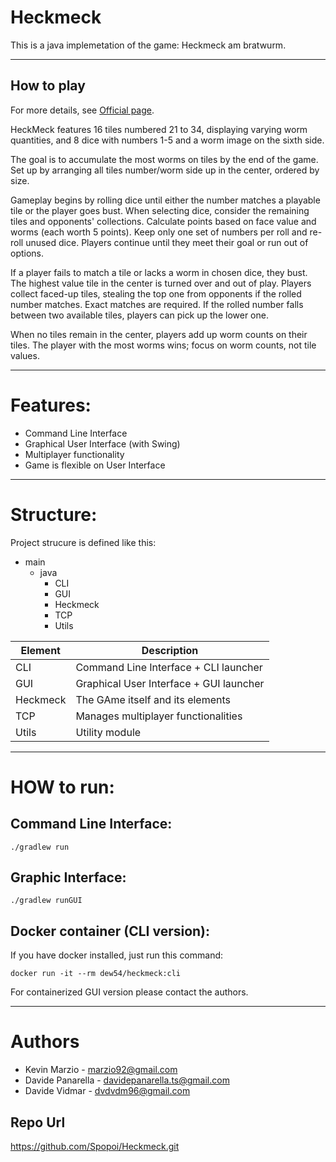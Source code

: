 # Heckmeck

This is a java implemetation of the game:
Heckmeck am bratwurm.

---
## How to play

For more details, see [Official page](https://www.zoch-verlag.com/zoch_en/categories/family-games/heckmeck-am-bratwurmeck-601125200-en.html?wse=1).


HeckMeck features 16 tiles numbered 21 to 34, displaying varying worm quantities, and 8 dice with numbers 1-5 and a worm image on the sixth side.

The goal is to accumulate the most worms on tiles by the end of the game.
Set up by arranging all tiles number/worm side up in the center, ordered by size.

Gameplay begins by rolling dice until either the number matches a playable tile or the player goes bust.
When selecting dice, consider the remaining tiles and opponents' collections. Calculate points based on face value and worms (each worth 5 points).
Keep only one set of numbers per roll and re-roll unused dice. Players continue until they meet their goal or run out of options.

If a player fails to match a tile or lacks a worm in chosen dice, they bust. The highest value tile in the center is turned over and out of play.
Players collect faced-up tiles, stealing the top one from opponents if the rolled number matches. Exact matches are required.
If the rolled number falls between two available tiles, players can pick up the lower one.

When no tiles remain in the center, players add up worm counts on their tiles. The player with the most worms wins; focus on worm counts, not tile values.
  
***
# Features:
- Command Line Interface
- Graphical User Interface (with Swing)
- Multiplayer functionality
- Game is flexible on User Interface 

---
# Structure:
Project strucure is defined like this:
- main
  - java
    - CLI
    - GUI
    - Heckmeck
    - TCP
    - Utils

| Element  | Description                             |
|----------|-----------------------------------------|
| CLI      | Command Line Interface + CLI launcher   |
| GUI      | Graphical User Interface + GUI launcher |
| Heckmeck | The GAme itself and its elements        |
| TCP      | Manages multiplayer functionalities     |
| Utils    | Utility module                          |


---
# HOW to run:
## Command Line Interface:

```
./gradlew run 
```
## Graphic Interface:
```
./gradlew runGUI
```
## Docker container (CLI version):
If you have docker installed, just run this command:

```
docker run -it --rm dew54/heckmeck:cli
```
For containerized GUI version please contact the authors.

---
# Authors
- Kevin Marzio - [marzio92@gmail.com](mailto:marzio92@gmail.com)
- Davide Panarella - [davidepanarella.ts@gmail.com](mailto:davidepanarella.ts@gmail.com)
- Davide Vidmar - [dvdvdm96@gmail.com](mailto:dvdvdm96@gmail.com)


## Repo Url
https://github.com/Spopoi/Heckmeck.git
